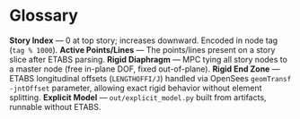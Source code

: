 # Glossary

**Story Index** — 0 at top story; increases downward. Encoded in node tag (`tag % 1000`).
**Active Points/Lines** — The points/lines present on a story slice after ETABS parsing.
**Rigid Diaphragm** — MPC tying all story nodes to a master node (free in-plane DOF, fixed out-of-plane).
**Rigid End Zone** — ETABS longitudinal offsets (`LENGTHOFFI/J`) handled via OpenSees `geomTransf -jntOffset` parameter, allowing exact rigid behavior without element splitting.
**Explicit Model** — `out/explicit_model.py` built from artifacts, runnable without ETABS.
